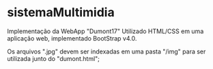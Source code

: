 # sistemaMultimidia
Implementação da WebApp "Dumont17"
Utilizado HTML/CSS em uma aplicação web, implementado BootStrap v4.0.

Os arquivos ".jpg" devem ser indexadas em uma pasta "/img" para ser utilizada junto do "dumont.html";
